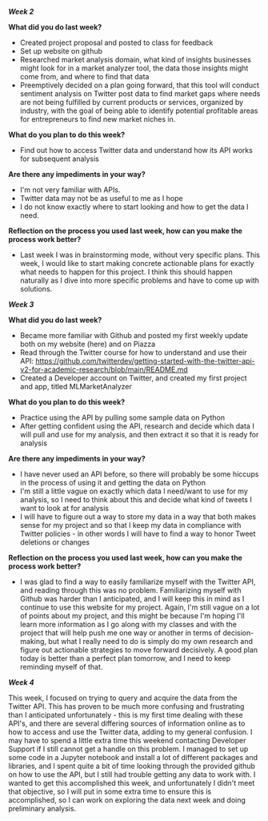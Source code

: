 ***Week 2***

**What did you do last week?**
* Created project proposal and posted to class for feedback
* Set up website on github
* Researched market analysis domain, what kind of insights businesses might look for in a market analyzer tool, the data those insights might come from, and where to find that data
* Preemptively decided on a plan going forward, that this tool will conduct sentiment analysis on Twitter post data to find market gaps where needs are not being fulfilled by current products or services, organized by industry, with the goal of being able to identify potential profitable areas for entrepreneurs to find new market niches in. 

**What do you plan to do this week?**
* Find out how to access Twitter data and understand how its API works for subsequent analysis

**Are there any impediments in your way?**
* I'm not very familiar with APIs.
* Twitter data may not be as useful to me as I hope
* I do not know exactly where to start looking and how to get the data I need. 

**Reflection on the process you used last week, how can you make the process work better?**
* Last week I was in brainstorming mode, without very specific plans. This week, I would like to start making concrete actionable plans for exactly what needs to happen for this project. I think this should happen naturally as I dive into more specific problems and have to come up with solutions. 

***Week 3***

**What did you do last week?**
* Became more familiar with Github and posted my first weekly update both on my website (here) and on Piazza
* Read through the Twitter course for how to understand and use their API: https://github.com/twitterdev/getting-started-with-the-twitter-api-v2-for-academic-research/blob/main/README.md
* Created a Developer account on Twitter, and created my first project and app, titled MLMarketAnalyzer

**What do you plan to do this week?**

* Practice using the API by pulling some sample data on Python
* After getting confident using the API, research and decide which data I will pull and use for my analysis, and then extract it so that it is ready for analysis

**Are there any impediments in your way?**

* I have never used an API before, so there will probably be some hiccups in the process of using it and getting the data on Python
* I'm still a little vague on exactly which data I need/want to use for my analysis, so I need to think about this and decide what kind of tweets I want to look at for analysis
* I will have to figure out a way to store my data in a way that both makes sense for my project and so that I keep my data in compliance with Twitter policies - in other words I will have to find a way to honor Tweet deletions or changes

**Reflection on the process you used last week, how can you make the process work better?**

* I was glad to find a way to easily familiarize myself with the Twitter API, and reading through this was no problem. Familiarizing myself with Github was harder than I anticipated, and I will keep this in mind as I continue to use this website for my project. Again, I'm still vague on a lot of points about my project, and this might be because I'm hoping I'll learn more information as I go along with my classes and with the project that will help push me one way or another in terms of decision-making, but what I really need to do is simply do my own research and figure out actionable strategies to move forward decisively. A good plan today is better than a perfect plan tomorrow, and I need to keep reminding myself of that.


***Week 4***

This week, I focused on trying to query and acquire the data from the Twitter API. This has proven to be much more confusing and frustrating than I anticipated unfortunately - this is my first time dealing with these API's, and there are several differing sources of information online as to how to access and use the Twitter data, adding to my general confusion. I may have to spend a little extra time this weekend contacting Developer Support if I still cannot get a handle on this problem. I managed to set up some code in a Jupyter notebook and install a lot of different packages and libraries, and I spent quite a bit of time looking through the provided github on how to use the API, but I still had trouble getting any data to work with. I wanted to get this accomplished this week, and unfortunately I didn't meet that objective, so I will put in some extra time to ensure this is accomplished, so I can work on exploring the data next week and doing preliminary analysis. 
